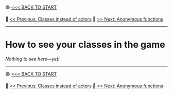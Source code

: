 🟢 [<<< BACK TO START](README.md)

🔵 [<< Previous: Classes instead of actors](Classes_instead_of_actors.md)		🔵 [>> Next: Anonymous functions](Anonymous_functions.md)

------

# How to see your classes in the game

*Nothing to see here—yet!*



------

🟢 [<<< BACK TO START](README.md)

🔵 [<< Previous: Classes instead of actors](Classes_instead_of_actors.md)		🔵 [>> Next: Anonymous functions](Anonymous_functions.md)